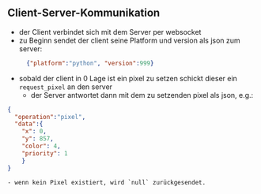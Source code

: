 ## Client-Server-Kommunikation

- der Client verbindet sich mit dem Server per websocket
- zu Beginn sendet der client seine Platform und version als json zum server:
  ```json 
    {"platform":"python", "version":999}
    ```
- sobald der client in 0 Lage ist ein pixel zu setzen schickt dieser ein `request_pixel` an den server
    - der Server antwortet dann mit dem zu setzenden pixel als json, e.g.:
```json 
{
  "operation":"pixel",
  "data":{
    "x": 0,
    "y": 857,
    "color": 4,
    "priority": 1
    }
}
 ```
    - wenn kein Pixel existiert, wird `null` zurückgesendet.
